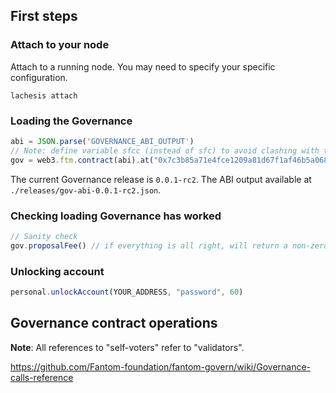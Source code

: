 ## First steps

### Attach to your node 
Attach to a running node. You may need to specify your specific configuration.

```
lachesis attach
```

### Loading the Governance

```js
abi = JSON.parse('GOVERNANCE_ABI_OUTPUT')
// Note: define variable sfcc (instead of sfc) to avoid clashing with the sfc namespace introduced in go-lachesis v0.7.0-rc1.
gov = web3.ftm.contract(abi).at("0x7c3b85a71e4fce1209a81d67f1af46b5a068770e")
```

The current Governance release is `0.0.1-rc2`. The ABI output available at `./releases/gov-abi-0.0.1-rc2.json`.

### Checking loading Governance has worked

```js
// Sanity check
gov.proposalFee() // if everything is all right, will return a non-zero value
```

### Unlocking account

```js
personal.unlockAccount(YOUR_ADDRESS, "password", 60)
```

## Governance contract operations

**Note**: All references to "self-voters" refer to "validators".

https://github.com/Fantom-foundation/fantom-govern/wiki/Governance-calls-reference
